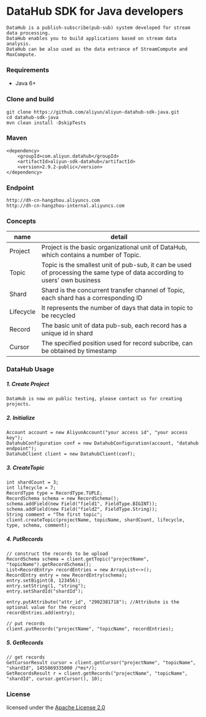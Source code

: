 # DataHub SDK for Java developers

    DataHub is a publish-subscribe(pub-sub) system developed for stream data processing.
    DataHub enables you to build applications based on stream data analysis.
    DataHub can be also used as the data entrance of StreamCompute and MaxCompute.

### Requirements

* Java 6+

### Clone and build

    git clone https://github.com/aliyun/aliyun-datahub-sdk-java.git
    cd datahub-sdk-java
    mvn clean install -DskipTests

### Maven

    <dependency>
        <groupId>com.aliyun.datahub</groupId>
        <artifactId>aliyun-sdk-datahub</artifactId>
        <version>2.9.2-public</version>
    </dependency>

### Endpoint

    http://dh-cn-hangzhou.aliyuncs.com
    http://dh-cn-hangzhou-internal.aliyuncs.com

### Concepts

| name | detail |
| --- | --- |
| Project | Project is the basic organizational unit of DataHub, which contains a number of Topic. |
| Topic | Topic is the smallest unit of pub-sub, it can be used of processing the same type of data according to users' own business |
| Shard | Shard is the concurrent transfer channel of Topic, each shard has a corresponding ID |
| Lifecycle | It represents the number of days that data in topic to be recycled |
| Record | The basic unit of data pub-sub, each record has a unique id in shard |
| Cursor | The specified position used for record subcribe, can be obtained by timestamp |


### DataHub Usage

##### 1. Create Project

    DataHub is now on public testing, please contact us for creating projects.

##### 2. Initialize

    Account account = new AliyunAccount("your access id", "your access key");
    DatahubConfiguration conf = new DatahubConfiguration(account, "datahub endpoint");
    DatahubClient client = new DatahubClient(conf);

##### 3. CreateTopic

    int shardCount = 3;
    int lifecycle = 7;
    RecordType type = RecordType.TUPLE;
    RecordSchema schema = new RecordSchema();
    schema.addField(new Field("field1", FieldType.BIGINT));
    schema.addField(new Field("field2", FieldType.String));
    String comment = "The first topic";
    client.createTopic(projectName, topicName, shardCount, lifecycle, type, schema, comment);

##### 4. PutRecords
    // construct the records to be upload
    RecordSchema schema = client.getTopic("projectName", "topicName").getRecordSchema();
    List<RecordEntry> recordEntries = new ArrayList<~>();
    RecordEntry entry = new RecordEntry(schema);
    entry.setBigint(0, 123456);
    entry.setString(1, "string");
    entry.setShardId("shardId");

    entry.putAttribute("attr_id", "2902381718"); //Attribute is the optional value for the record
    recordEntries.add(entry);

    // put records
    client.putRecords("projectName", "topicName", recordEntries);

##### 5. GetRecords
    // get records
    GetCursorResult cursor = client.getCursor("projectName", "topicName", "shardId", 1455869335000 /*ms*/);
    GetRecordsResult r = client.getRecords("projectName", "topicName", "shardId", cursor.getCursor(), 10);

### License

licensed under the [Apache License 2.0](https://www.apache.org/licenses/LICENSE-2.0.html)
